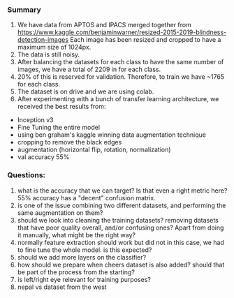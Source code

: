 ### Summary
1. We have data from APTOS and IPACS merged together from https://www.kaggle.com/benjaminwarner/resized-2015-2019-blindness-detection-images Each image has been resized and cropped to have a maximum size of 1024px.
2. The data is still noisy. 
3. After balancing the datasets for each class to have the same number of images, we have a total of 2209 in for each class.
4. 20% of this is reserved for validation. Therefore, to train we have ~1765 for each class.
5. The dataset is on drive and we are using colab. 
6. After experimenting with a bunch of transfer learning architecture, we received the best results from:
- Inception v3
- Fine Tuning the entire model
- using ben graham's kaggle winning data augmentation technique
- cropping to remove the black edges
- augmentation (horizontal flip, rotation, normalization)
- val accuracy 55%

### Questions:
1. what is the accuracy that we can target? Is that even a right metric here? 55% accuracy has a "decent" confusion matrix.
2. is one of the issue combining two different datasets, and performing the same augmentation on them?
3. should we look into cleaning the training datasets? removing datasets that have poor quality overall, and/or confusing ones? 
Apart from doing it manually, what might be the right way?
4. normally feature extraction should work but did not in this case, we had to fine tune the whole model. is this expected?
5. should we add more layers on the classifier?
6. how should we prepare when cheers dataset is also added? should that be part of the process from the starting?
7. is left/right eye relevant for training purposes?
8. nepal vs dataset from the west
